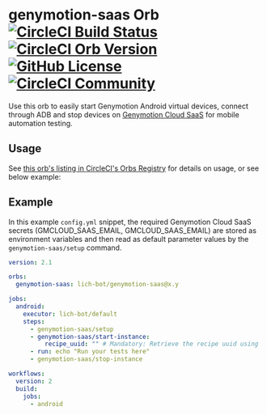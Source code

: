 # genymotion-saas Orb [![CircleCI Build Status](https://circleci.com/gh/lich-bot/genymotion-saas-orb.svg?style=shield "CircleCI Build Status")](https://circleci.com/gh/lich-bot/genymotion-saas-orb) [![CircleCI Orb Version](https://img.shields.io/badge/endpoint.svg?url=https://badges.circleci.io/orb/genymotion/genymotion-saas)](https://circleci.com/orbs/registry/orb/lich-bot/genymotion-saas) [![GitHub License](https://img.shields.io/badge/license-MIT-lightgrey.svg)](https://raw.githubusercontent.com/lich-bot/genymotion-saas-orb/master/LICENSE) [![CircleCI Community](https://img.shields.io/badge/community-CircleCI%20Discuss-343434.svg)](https://discuss.circleci.com/c/ecosystem/orbs)

Use this orb to easily start Genymotion Android virtual devices, connect through ADB and stop devices on [Genymotion Cloud SaaS](https://cloud.geny.io) for mobile automation testing.

## Usage

See [this orb's listing in CircleCI's Orbs Registry](https://circleci.com/orbs/registry/orb/lich-bot/genymotion-saas) for details on usage, or see below example:

## Example

In this example `config.yml` snippet, the required Genymotion Cloud SaaS secrets (GMCLOUD_SAAS_EMAIL, GMCLOUD_SAAS_EMAIL) are stored as environment variables and then read as default parameter values by the `genymotion-saas/setup` command.

```yaml
version: 2.1

orbs:
  genymotion-saas: lich-bot/genymotion-saas@x.y

jobs:
  android:
    executor: lich-bot/default
    steps:
      - genymotion-saas/setup
      - genymotion-saas/start-instance:
          recipe_uuid: "" # Mandatory: Retrieve the recipe uuid using 'gmsaas recipes list' command line or check https://support.genymotion.com/hc/en-us/articles/360007473658-Supported-Android-devices-templates-for-Genymotion-Cloud-SaaS for a comprehensive list of all currently available recipes UUIDs.
      - run: echo "Run your tests here"
      - genymotion-saas/stop-instance

workflows:
  version: 2
  build:
    jobs:
      - android
```
